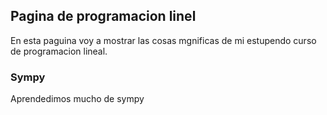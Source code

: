 ## Pagina de programacion linel
En esta paguina voy a mostrar las cosas mgnificas de mi estupendo curso de programacion lineal.

### Sympy
Aprendedimos mucho de sympy
